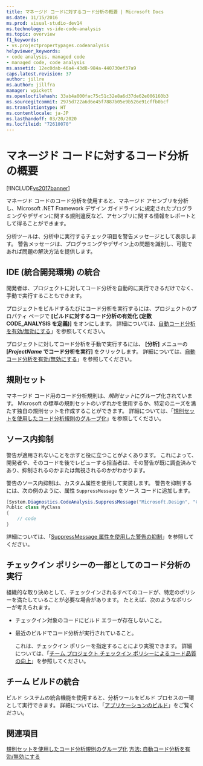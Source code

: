 ```yaml
---
title: マネージド コードに対するコード分析の概要 | Microsoft Docs
ms.date: 11/15/2016
ms.prod: visual-studio-dev14
ms.technology: vs-ide-code-analysis
ms.topic: overview
f1_keywords:
- vs.projectpropertypages.codeanalysis
helpviewer_keywords:
- code analysis, managed code
- managed code, code analysis
ms.assetid: 12ec0dab-46a4-43d8-984a-440730ef37a9
caps.latest.revision: 37
author: jillre
ms.author: jillfra
manager: wpickett
ms.openlocfilehash: 33ab4a000fac75c51c32e8a6d37de62e006160b3
ms.sourcegitcommit: 2975d722a6d6e45f7887b05e9b526e91cffb0bcf
ms.translationtype: HT
ms.contentlocale: ja-JP
ms.lasthandoff: 03/20/2020
ms.locfileid: "72610070"
---
```

# <a name="code-analysis-for-managed-code-overview"></a>マネージド コードに対するコード分析の概要
[!INCLUDE[vs2017banner](../includes/vs2017banner.md)]

マネージド コードのコード分析を使用すると、マネージド アセンブリを分析し、Microsoft .NET Framework デザイン ガイドラインに規定されたプログラミングやデザインに関する規則違反など、アセンブリに関する情報をレポートとして得ることができます。

 分析ツールは、分析中に実行するチェック項目を警告メッセージとして表示します。 警告メッセージは、プログラミングやデザイン上の問題を識別し、可能であれば問題の解決方法を提供します。

## <a name="ide-integrated-development-environment-integration"></a>IDE (統合開発環境) の統合
 開発者は、プロジェクトに対してコード分析を自動的に実行できるだけでなく、手動で実行することもできます。

 プロジェクトをビルドするたびにコード分析を実行するには、プロジェクトのプロパティ ページで **[ビルドに対するコード分析の有効化 (定数 CODE_ANALYSIS を定義)]** をオンにします。 詳細については、[自動コード分析を有効/無効にする](../code-quality/how-to-enable-and-disable-automatic-code-analysis-for-managed-code.md)」を参照してください。

 プロジェクトに対してコード分析を手動で実行するには、 **[分析]** メニューの **[_ProjectName_ でコード分析を実行]** をクリックします。 詳細については、[自動コード分析を有効/無効にする](../code-quality/how-to-enable-and-disable-automatic-code-analysis-for-managed-code.md)」を参照してください。

## <a name="rule-sets"></a>規則セット
 マネージド コード用のコード分析規則は、*規則セット*にグループ化されています。 Microsoft の標準の規則セットのいずれかを使用するか、特定のニーズを満たす独自の規則セットを作成することができます。 詳細については、「[規則セットを使用したコード分析規則のグループ化](../code-quality/using-rule-sets-to-group-code-analysis-rules.md)」を参照してください。

## <a name="in-source-suppression"></a>ソース内抑制
 警告が適用されないことを示すと役に立つことがよくあります。 これによって、開発者や、そのコードを後でレビューする担当者は、その警告が既に調査済みであり、抑制されるのかまたは無視されるのかがわかります。

 警告のソース内抑制は、カスタム属性を使用して実装します。 警告を抑制するには、次の例のように、属性 `SuppressMessage` をソース コードに追加します。

 ```csharp
 [System.Diagnostics.CodeAnalysis.SuppressMessage("Microsoft.Design", "CA1039:ListsAreStrongTyped")]
 Public class MyClass
 {
     // code
 }
 ```

 詳細については、「[SuppressMessage 属性を使用した警告の抑制](../code-quality/suppress-warnings-by-using-the-suppressmessage-attribute.md)」を参照してください。

## <a name="run-code-analysis-as-part-of-check-in-policy"></a>チェックイン ポリシーの一部としてのコード分析の実行
 組織的な取り決めとして、チェックインされるすべてのコードが、特定のポリシーを満たしていることが必要な場合があります。 たとえば、次のようなポリシーが考えられます。

- チェックイン対象のコードにビルド エラーが存在しないこと。

- 最近のビルドでコード分析が実行されていること。

  これは、チェックイン ポリシーを指定することにより実現できます。 詳細については、「[チーム プロジェクト チェックイン ポリシーによるコード品質の向上](../code-quality/enhancing-code-quality-with-team-project-check-in-policies.md)」を参照してください。

## <a name="team-build-integration"></a>チーム ビルドの統合
 ビルド システムの統合機能を使用すると、分析ツールをビルド プロセスの一環として実行できます。 詳細については、「[アプリケーションのビルド](/azure/devops/pipelines/index)」をご覧ください。

## <a name="see-also"></a>関連項目
 [規則セットを使用したコード分析規則のグループ化](../code-quality/using-rule-sets-to-group-code-analysis-rules.md) [方法: 自動コード分析を有効/無効にする](../code-quality/how-to-enable-and-disable-automatic-code-analysis-for-managed-code.md)
